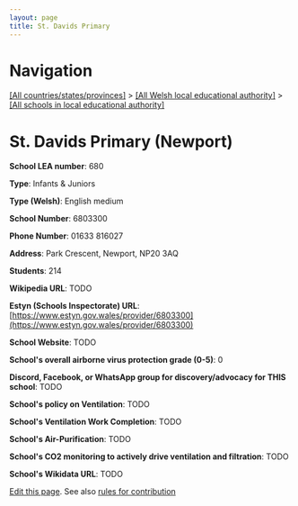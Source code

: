 ```yaml
---
layout: page
title: St. Davids Primary
---
```

# Navigation

[[All countries/states/provinces]](../../..) > [[All Welsh local educational authority]](../..) > [[All schools in local educational authority]](..)

# St. Davids Primary (Newport)

**School LEA number**: 680

**Type**: Infants & Juniors

**Type (Welsh)**: English medium

**School Number**: 6803300

**Phone Number**: 01633 816027

**Address**: Park Crescent, Newport, NP20 3AQ

**Students**: 214

**Wikipedia URL**: TODO

**Estyn (Schools Inspectorate) URL**: [https://www.estyn.gov.wales/provider/6803300](https://www.estyn.gov.wales/provider/6803300)

**School Website**: TODO

**School's overall airborne virus protection grade (0-5)**: 0

**Discord, Facebook, or WhatsApp group for discovery/advocacy for THIS school**: TODO

**School's policy on Ventilation**: TODO

**School's Ventilation Work Completion**: TODO

**School's Air-Purification**: TODO

**School's CO2 monitoring to actively drive ventilation and filtration**: TODO

**School's Wikidata URL**: TODO




[Edit this page](https://github.com/ventilate-schools/Wales/edit/prif/./Newport/St._Davids_Primary.md). See also [rules for contribution](../../../contribution-rules/)